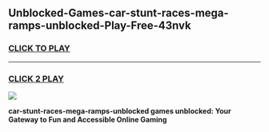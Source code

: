 
## Unblocked-Games-car-stunt-races-mega-ramps-unblocked-Play-Free-43nvk
<h3>
<a href="https://premium76.site?title=car-stunt-races-mega-ramps-unblocked&ref=18A1">CLICK TO PLAY</a></h3>
<hr>

<h3>
<a href="https://premium76.site?title=car-stunt-races-mega-ramps-unblocked&ref=18A1">CLICK 2 PLAY</a>
  
</h3>

<a href="https://premium76.site?title=car-stunt-races-mega-ramps-unblocked&ref=18A1"><img src="https://clearcache.store/games.png"></a>


**car-stunt-races-mega-ramps-unblocked games unblocked: Your Gateway to Fun and Accessible Online Gaming**

